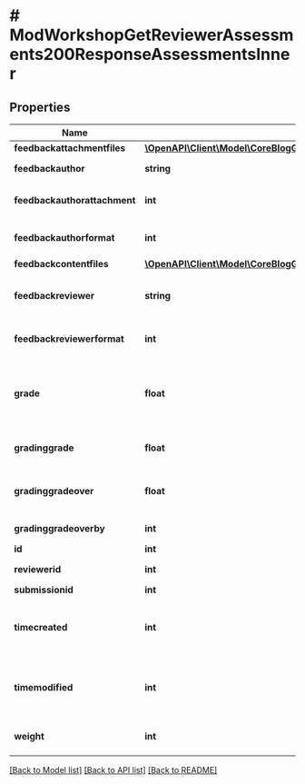 # # ModWorkshopGetReviewerAssessments200ResponseAssessmentsInner

## Properties

Name | Type | Description | Notes
------------ | ------------- | ------------- | -------------
**feedbackattachmentfiles** | [**\OpenAPI\Client\Model\CoreBlogGetEntries200ResponseEntriesInnerSummaryfilesInner[]**](CoreBlogGetEntries200ResponseEntriesInnerSummaryfilesInner.md) |  | [optional]
**feedbackauthor** | **string** | The comment/feedback from the reviewer for the author. | [optional]
**feedbackauthorattachment** | **int** | Are there some files attached to the feedbackauthor field?                     Sets to 1 by file_postupdate_standard_filemanager(). | [optional] [default to 0]
**feedbackauthorformat** | **int** | feedbackauthor format (1 &#x3D; HTML, 0 &#x3D; MOODLE, 2 &#x3D; PLAIN, or 4 &#x3D; MARKDOWN) | [optional] [default to 0]
**feedbackcontentfiles** | [**\OpenAPI\Client\Model\CoreBlogGetEntries200ResponseEntriesInnerSummaryfilesInner[]**](CoreBlogGetEntries200ResponseEntriesInnerSummaryfilesInner.md) |  | [optional]
**feedbackreviewer** | **string** | The comment/feedback from the teacher for the reviewer.                     For example the reason why the grade for assessment was overridden | [optional]
**feedbackreviewerformat** | **int** | feedbackreviewer format (1 &#x3D; HTML, 0 &#x3D; MOODLE, 2 &#x3D; PLAIN, or 4 &#x3D; MARKDOWN) | [optional] [default to 0]
**grade** | **float** | The aggregated grade for submission suggested by the reviewer.                     The grade 0..100 is computed from the values assigned to the assessment dimensions fields. If NULL then it has not been aggregated yet. | [optional]
**gradinggrade** | **float** | The computed grade 0..100 for this assessment. If NULL then it has not been computed yet. | [optional]
**gradinggradeover** | **float** | Grade for the assessment manually overridden by a teacher.                     Grade is always from interval 0..100. If NULL then the grade is not overriden. | [optional]
**gradinggradeoverby** | **int** | The id of the user who has overridden the grade for submission. | [optional]
**id** | **int** | The primary key of the record. | [optional]
**reviewerid** | **int** | The id of the reviewer who makes this assessment | [optional]
**submissionid** | **int** | The id of the assessed submission | [optional]
**timecreated** | **int** | If 0 then the assessment was allocated but the reviewer has not assessed yet.                     If greater than 0 then the timestamp of when the reviewer assessed for the first time | [optional] [default to 0]
**timemodified** | **int** | If 0 then the assessment was allocated but the reviewer has not assessed yet.                     If greater than 0 then the timestamp of when the reviewer assessed for the last time | [optional] [default to 0]
**weight** | **int** | The weight of the assessment for the purposes of aggregation | [optional] [default to 1]

[[Back to Model list]](../../README.md#models) [[Back to API list]](../../README.md#endpoints) [[Back to README]](../../README.md)
